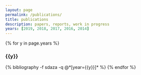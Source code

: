 ```yaml
---
layout: page
permalink: /publications/
title: publications
description: papers, reports, work in progress
years: [2019, 2018, 2017, 2016, 2014]
---
```


{% for y in page.years %}
  <h3 class="year">{{y}}</h3>
  {% bibliography -f sdaza -q @*[year={{y}}]* %}
{% endfor %}
